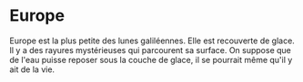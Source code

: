# Europe

Europe est la plus petite des lunes galiléennes. Elle est recouverte de glace.
Il y a des rayures mystérieuses qui parcourent sa surface. On suppose que de
l'eau puisse reposer sous la couche de glace, il se pourrait même qu'il y ait de
la vie.
